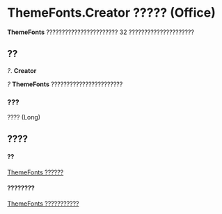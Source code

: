 
# ThemeFonts.Creator ????? (Office)

 **ThemeFonts** ??????????????????????? 32 ?????????????????????


## ??

 _?_. **Creator**

 _?_ **ThemeFonts** ???????????????????????


### ???

???? (Long)


## ????


#### ??


[ThemeFonts ??????](393865af-f008-d26c-5b82-9ae79766e511.md)
#### ????????


[ThemeFonts ???????????](http://msdn.microsoft.com/library/3ee20de9-c245-4432-e352-857326e08561%28Office.15%29.aspx)